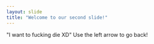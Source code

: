 ```yaml
---
layout: slide
title: "Welcome to our second slide!"
---
```

"I want to fucking die XD"
Use the left arrow to go back!
